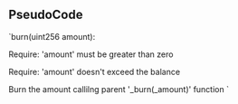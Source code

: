 ## PseudoCode

`burn(uint256 amount):

   Require: 'amount' must be greater than zero

   Require: 'amount' doesn't exceed the balance
   
   Burn the amount callilng parent '_burn(_amount)' function
`